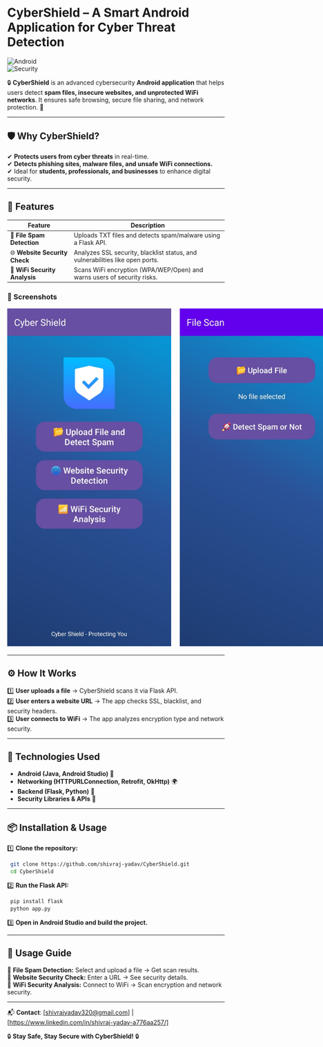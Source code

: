 # CyberShield – A Smart Android Application for Cyber Threat Detection  


![Android](https://img.shields.io/badge/Android-Java-green.svg)  
![Security](https://img.shields.io/badge/Security-CyberThreats-red.svg)  

🔒 **CyberShield** is an advanced cybersecurity **Android application** that helps users detect **spam files, insecure websites, and unprotected WiFi networks**. It ensures safe browsing, secure file sharing, and network protection. 🚀

---

## 🛡️ Why CyberShield?  
✔ **Protects users from cyber threats** in real-time.  
✔ **Detects phishing sites, malware files, and unsafe WiFi connections.**  
✔ Ideal for **students, professionals, and businesses** to enhance digital security.  

---

## 🚀 Features  

| Feature | Description |
|---------|------------|
| 📂 **File Spam Detection** | Uploads TXT files and detects spam/malware using a Flask API. |
| 🌐 **Website Security Check** | Analyzes SSL security, blacklist status, and vulnerabilities like open ports. |
| 📶 **WiFi Security Analysis** | Scans WiFi encryption (WPA/WEP/Open) and warns users of security risks. |

### 📸 Screenshots  
<div align="center">
  <div style="display: flex; justify-content: space-between; margin-bottom: 20px;">
    <img src="https://github.com/shivraj-yadav/CyberShield-App/raw/main/image1.jpg" width="380" style="margin-right: 20px;" />
    <img src="https://github.com/shivraj-yadav/CyberShield-App/raw/main/image2.jpg" width="380" />
     <img src="https://github.com/shivraj-yadav/CyberShield-App/raw/main/image3.jpg" width="380" style="margin-right: 20px;" />
    <img src="https://github.com/shivraj-yadav/CyberShield-App/raw/main/image4.jpg" width="380" />
  </div>
  
</div>

---

## ⚙️ How It Works  
1️⃣ **User uploads a file** → CyberShield scans it via Flask API.  
2️⃣ **User enters a website URL** → The app checks SSL, blacklist, and security headers.  
3️⃣ **User connects to WiFi** → The app analyzes encryption type and network security.  

---

## 🔧 Technologies Used  
- **Android (Java, Android Studio)** 📱  
- **Networking (HTTPURLConnection, Retrofit, OkHttp)** 🌍  
- **Backend (Flask, Python)** 🐍  
- **Security Libraries & APIs** 🔐  

---



## 📦 Installation & Usage  
1️⃣ **Clone the repository:**  
```sh
 git clone https://github.com/shivraj-yadav/CyberShield.git
 cd CyberShield
```
2️⃣ **Run the Flask API:**  
```sh
 pip install flask
 python app.py
```
3️⃣ **Open in Android Studio and build the project.**

---

## 🎯 Usage Guide  
🔹 **File Spam Detection:** Select and upload a file → Get scan results.  
🔹 **Website Security Check:** Enter a URL → See security details.  
🔹 **WiFi Security Analysis:** Connect to WiFi → Scan encryption and network security.  

---


📬 **Contact**: [shivrajyadav320@gmail.com] | [https://www.linkedin.com/in/shivraj-yadav-a776aa257/]  

🔒 **Stay Safe, Stay Secure with CyberShield!** 🔒
